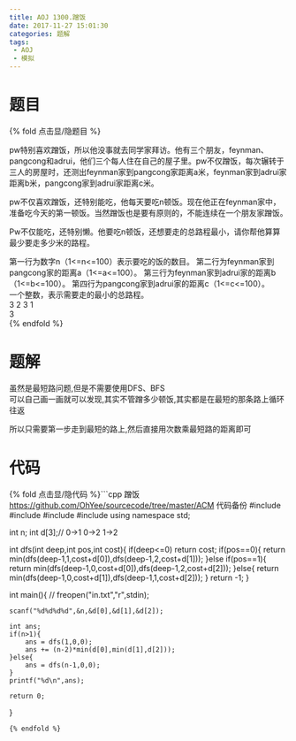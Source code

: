 ```yaml
---
title: AOJ 1300.蹭饭
date: 2017-11-27 15:01:30
categories: 题解
tags:
 - AOJ
 - 模拟
---
```


# 题目

{% fold 点击显/隐题目 %}
<div class="oj"><div class="part" title="Description">
pw特别喜欢蹭饭，所以他没事就去同学家拜访。他有三个朋友，feynman、pangcong和adrui，他们三个每人住在自己的屋子里。pw不仅蹭饭，每次辗转于三人的房屋时，还测出feynman家到pangcong家距离a米，feynman家到adrui家距离b米，pangcong家到adrui家距离c米。
 
pw不仅喜欢蹭饭，还特别能吃，他每天要吃n顿饭。现在他正在feynman家中，准备吃今天的第一顿饭。当然蹭饭也是要有原则的，不能连续在一个朋友家蹭饭。
 
Pw不仅能吃，还特别懒。他要吃n顿饭，还想要走的总路程最小，请你帮他算算最少要走多少米的路程。

</div><div class="part" title="Input">
第一行为数字n（1<=n<=100）表示要吃的饭的数目。
第二行为feynman家到pangcong家的距离a（1<=a<=100）。
第三行为feynman家到adrui家的距离b（1<=b<=100）。
第四行为pangcong家到adrui家的距离c（1<=c<=100）。

</div><div class="part" title="Output">
一个整数，表示需要走的最小的总路程。

</div><div class="samp"><div class="clear"></div><div class="input part" title="Sample Input">
3
2
3
1

</div><div class="output part" title="Sample Output">
3

</div><div class="clear"></div></div></div>
{% endfold %}

<!--more-->
# 题解
虽然是最短路问题,但是不需要使用DFS、BFS  
可以自己画一画就可以发现,其实不管蹭多少顿饭,其实都是在最短的那条路上循环往返  

所以只需要第一步走到最短的路上,然后直接用次数乘最短路的距离即可

# 代码
{% fold 点击显/隐代码 %}```cpp 蹭饭 https://github.com/OhYee/sourcecode/tree/master/ACM 代码备份
#include <cstdio>
#include <algorithm>
#include <vector>
#include <cstring>
using namespace std;

int n;
int d[3];// 0->1 0->2 1->2

int dfs(int deep,int pos,int cost){
    if(deep<=0)
        return cost;
    if(pos==0){
        return min(dfs(deep-1,1,cost+d[0]),dfs(deep-1,2,cost+d[1]));
    }else if(pos==1){
        return min(dfs(deep-1,0,cost+d[0]),dfs(deep-1,2,cost+d[2]));
    }else{
        return min(dfs(deep-1,0,cost+d[1]),dfs(deep-1,1,cost+d[2]));
    }
    return -1;
}

int main(){
    // freopen("in.txt","r",stdin);

    scanf("%d%d%d%d",&n,&d[0],&d[1],&d[2]);

    int ans;
    if(n>1){
        ans = dfs(1,0,0);
        ans += (n-2)*min(d[0],min(d[1],d[2]));
    }else{
        ans = dfs(n-1,0,0);
    }
    printf("%d\n",ans);

    return 0;
}

```
{% endfold %}